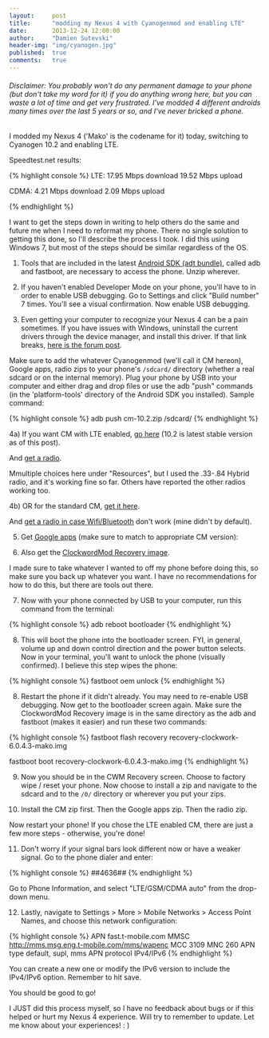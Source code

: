 ```yaml
---
layout:     post
title:      "modding my Nexus 4 with Cyanogenmod and enabling LTE"
date:       2013-12-24 12:00:00
author:     "Damien Sutevski"
header-img: "img/cyanogen.jpg"
published:  true
comments:   true
---
```


<h6>Disclaimer: You probably won't do any permanent damage to your phone (but don't take my word for it) if you do anything wrong here, but you can waste a lot of time and get very frustrated. I've modded 4 different androids many times over the last 5 years or so, and I've never bricked a phone.
</h6>
I modded my Nexus 4 ('Mako' is the codename for it) today, switching to Cyanogen 10.2 and enabling LTE.

Speedtest.net results:

{% highlight console %}
LTE:
17.95 Mbps download   19.52 Mbps upload

CDMA:
4.21  Mbps download    2.09  Mbps upload

{% endhighlight %}

I want to get the steps down in writing to help others do the same and future me when I need to reformat my phone. There no single solution to getting this done, so I'll describe the process I took. I did this using Windows 7, but most of the steps should be similar regardless of the OS.

1) Tools that are included in the latest [Android SDK (adt bundle)](http://developer.android.com/sdk/index.html), called adb and fastboot, are necessary to access the phone. Unzip wherever.

2) If you haven't enabled Developer Mode on your phone, you'll have to in order to enable USB debugging. Go to Settings and click "Build number" 7 times. You'll see a visual confirmation. Now enable USB debugging.

3) Even getting your computer to recognize your Nexus 4 can be a pain sometimes. If you have issues with Windows, uninstall the current drivers through the device manager, and install this driver. If that link breaks, [here is the forum post](http://forum.xda-developers.com/showthread.php?t=1992345).


Make sure to add the whatever Cyanogenmod (we'll call it CM hereon), Google apps, radio zips to your phone's `/sdcard/` directory (whether a real sdcard or on the internal memory). Plug your phone by USB into your computer and either drag and drop files or use the adb "push" commands (in the 'platform-tools' directory of the Android SDK you installed). Sample command:

{% highlight console %}
adb push cm-10.2.zip /sdcard/
{% endhighlight %}

4a) If you want CM with LTE enabled, [go here](http://d-h.st/users/negroplasty/?fld_id=22218#files) (10.2 is latest stable version as of this post).

And [get a radio](http://forum.xda-developers.com/showthread.php?t=2267890).

Mmultiple choices here under "Resources", but I used the .33-.84 Hybrid radio, and it's working fine so far. Others have reported the other radios working too.

4b) OR for the standard CM, [get it here](http://download.cyanogenmod.org/?device=mako&type=).

And [get a radio in case Wifi/Bluetooth](http://forum.xda-developers.com/showpost.php?p=44719035&postcount=3621) don't work (mine didn't by default).

5) Get [Google apps](http://wiki.cyanogenmod.org/w/Google_Apps) (make sure to match to appropriate CM version):


6) Also get the [ClockwordMod Recovery image](http://download2.clockworkmod.com/recoveries/recovery-clockwork-6.0.4.3-mako.img).


I made sure to take whatever I wanted to off my phone before doing this, so make sure you back up whatever you want. I have no recommendations for how to do this, but there are tools out there.

7) Now with your phone connected by USB to your computer, run this command from the terminal:

{% highlight console %}
adb reboot bootloader
{% endhighlight %}

8) This will boot the phone into the bootloader screen. FYI, in general, volume up and down control direction and the power button selects.
Now in your terminal, you'll want to unlock the phone (visually confirmed). I believe this step wipes the phone:

{% highlight console %}
fastboot oem unlock
{% endhighlight %}

8) Restart the phone if it didn't already. You may need to re-enable USB debugging.
Now get to the bootloader screen again. Make sure the ClockwordMod Recovery image is in the same directory as the adb and fastboot (makes it easier) and run these two commands:

{% highlight console %}
fastboot flash recovery recovery-clockwork-6.0.4.3-mako.img

fastboot boot recovery-clockwork-6.0.4.3-mako.img
{% endhighlight %}


9) Now you should be in the CWM Recovery screen.
Choose to factory wipe / reset your phone.
Now choose to install a zip and navigate to the sdcard and to the `/0/` directory or wherever you put your zips.

10) Install the CM zip first. Then the Google apps zip. Then the radio zip.

Now restart your phone! If you chose the LTE enabled CM, there are just a few more steps - otherwise, you're done!

11) Don't worry if your signal bars look different now or have a weaker signal. Go to the phone dialer and enter:

{% highlight console %}
*#*#4636#*#*
{% endhighlight %}

Go to Phone Information, and select "LTE/GSM/CDMA auto" from the drop-down menu.

12) Lastly, navigate to Settings > More > Mobile Networks > Access Point Names, and choose this network configuration:

{% highlight console %}
APN   fast.t-mobile.com
MMSC  http://mms.msg.eng.t-mobile.com/mms/wapenc
MCC   3109
MNC   260
APN   type default, supl, mms
APN   protocol IPv4/IPv6
{% endhighlight %}

You can create a new one or modify the IPv6 version to include the IPv4/IPv6 option. Remember to hit save.

You should be good to go!

I JUST did this process myself, so I have no feedback about bugs or if this helped or hurt my Nexus 4 experience. Will try to remember to update. Let me know about your experiences! : )









